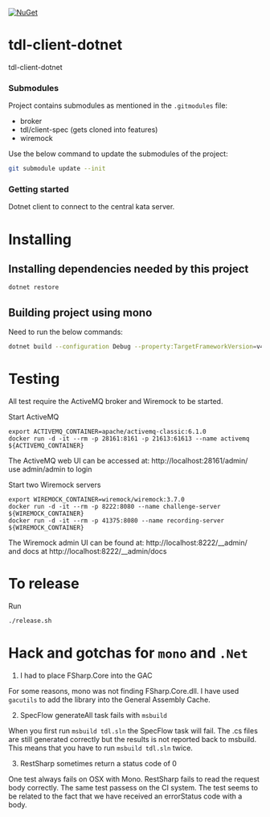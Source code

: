 [![NuGet](https://img.shields.io/nuget/v/TDL.Client.svg)](https://www.nuget.org/packages/TDL.Client/)

# tdl-client-dotnet
tdl-client-dotnet

### Submodules

Project contains submodules as mentioned in the `.gitmodules` file:

- broker
- tdl/client-spec (gets cloned into features)
- wiremock 

Use the below command to update the submodules of the project:

```bash
git submodule update --init
```

### Getting started

Dotnet client to connect to the central kata server.

# Installing

## Installing dependencies needed by this project

```bash
dotnet restore
```

## Building project using mono

Need to run the below commands:
```bash
dotnet build --configuration Debug --property:TargetFrameworkVersion=v4.5
```




# Testing
 
All test require the ActiveMQ broker and Wiremock to be started.

Start ActiveMQ
```shell
export ACTIVEMQ_CONTAINER=apache/activemq-classic:6.1.0
docker run -d -it --rm -p 28161:8161 -p 21613:61613 --name activemq ${ACTIVEMQ_CONTAINER}
```

The ActiveMQ web UI can be accessed at:
http://localhost:28161/admin/
use admin/admin to login

Start two Wiremock servers
```shell
export WIREMOCK_CONTAINER=wiremock/wiremock:3.7.0
docker run -d -it --rm -p 8222:8080 --name challenge-server ${WIREMOCK_CONTAINER}
docker run -d -it --rm -p 41375:8080 --name recording-server ${WIREMOCK_CONTAINER}
```

The Wiremock admin UI can be found at:
http://localhost:8222/__admin/
and docs at
http://localhost:8222/__admin/docs


# To release

Run

```bash
./release.sh
```

# Hack and gotchas for `mono` and `.Net`

1. I had to place FSharp.Core into the GAC

For some reasons, mono was not finding FSharp.Core.dll.
I have used `gacutils` to add the library into the General Assembly Cache.

2. SpecFlow generateAll task fails with `msbuild`

When you first run `msbuild tdl.sln` the SpecFlow task will fail. The .cs files are still generated correctly but the results is not reported back to msbuild.
This means that you have to run `msbuild tdl.sln` twice.

3. RestSharp sometimes return a status code of 0

One test always fails on OSX with Mono. RestSharp fails to read the request body correctly. The same test passess on the CI system.
The test seems to be related to the fact that we have received an errorStatus code with a body.
